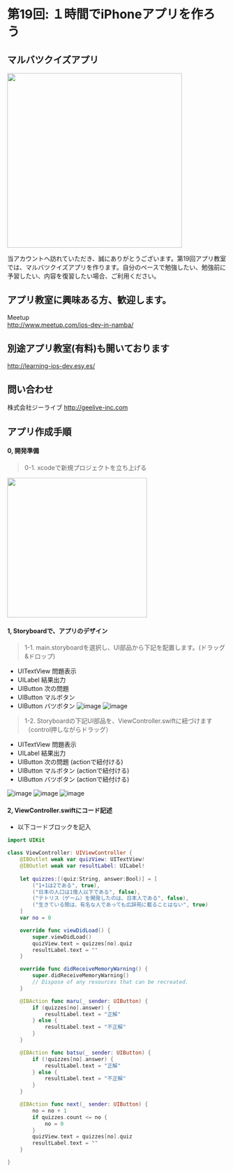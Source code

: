 # 第19回: １時間でiPhoneアプリを作ろう
## マルバツクイズアプリ

<img src=https://github.com/iosClassForBeginner/sampleMaruBatsuQuiz/blob/master/Assets/sample.png width=400px>
  
  当アカウントへ訪れていただき、誠にありがとうございます。第19回アプリ教室では、マルバツクイズアプリを作ります。自分のペースで勉強したい、勉強前に予習したい、内容を復習したい場合、ご利用ください。
  
## アプリ教室に興味ある方、歓迎します。  
  Meetup  
  http://www.meetup.com/ios-dev-in-namba/
  
## 別途アプリ教室(有料)も開いております  
  http://learning-ios-dev.esy.es/  

## 問い合わせ
  株式会社ジーライブ
  http://geelive-inc.com  

## アプリ作成手順

#### 0, 開発準備
> 0-1. xcodeで新規プロジェクトを立ち上げる
<img src="https://raw.githubusercontent.com/iosClassForBeginner/XcodeHowToImage/master/Assets/create_new_project.gif" width="320px">

#### 1, Storyboardで、アプリのデザイン
> 1-1. main.storyboardを選択し、UI部品から下記を配置します。(ドラッグ&ドロップ)
- UITextView 問題表示
- UILabel 結果出力
- UIButton 次の問題
- UIButton マルボタン
- UIButton バツボタン
![image](https://raw.githubusercontent.com/iosClassForBeginner/XcodeHowToImage/master/Assets/set_uilabel.gif)
![image](https://raw.githubusercontent.com/iosClassForBeginner/XcodeHowToImage/master/Assets/set_button.gif)

> 1-2. Storyboardの下記UI部品を、ViewController.swiftに紐づけます（control押しながらドラッグ）
- UITextView 問題表示
- UILabel 結果出力
- UIButton 次の問題 (actionで紐付ける)
- UIButton マルボタン (actionで紐付ける)
- UIButton バツボタン (actionで紐付ける)

![image](https://raw.githubusercontent.com/iosClassForBeginner/XcodeHowToImage/master/Assets/tying_button_action.gif)
![image](https://raw.githubusercontent.com/iosClassForBeginner/XcodeHowToImage/master/Assets/tying_textfield.gif)
![image](https://raw.githubusercontent.com/iosClassForBeginner/XcodeHowToImage/master/Assets/tying_uilabel.gif)

#### 2, ViewController.swiftにコード記述
- 以下コードブロックを記入
  
```Swift
import UIKit

class ViewController: UIViewController {
    @IBOutlet weak var quizView: UITextView!
    @IBOutlet weak var resultLabel: UILabel!
    
    let quizzes:[(quiz:String, answer:Bool)] = [
        ("1+1は2である", true),
        ("日本の人口は1億人以下である", false),
        ("テトリス（ゲーム）を開発したのは、日本人である", false),
        ("生きている間は、有名な人であっても広辞苑に載ることはない", true)
    ]
    var no = 0

    override func viewDidLoad() {
        super.viewDidLoad()
        quizView.text = quizzes[no].quiz
        resultLabel.text = ""
    }

    override func didReceiveMemoryWarning() {
        super.didReceiveMemoryWarning()
        // Dispose of any resources that can be recreated.
    }

    @IBAction func maru(_ sender: UIButton) {
        if (quizzes[no].answer) {
            resultLabel.text = "正解"
        } else {
            resultLabel.text = "不正解"
        }
    }

    @IBAction func batsu(_ sender: UIButton) {
        if (!quizzes[no].answer) {
            resultLabel.text = "正解"
        } else {
            resultLabel.text = "不正解"
        }
    }

    @IBAction func next(_ sender: UIButton) {
        no = no + 1
        if quizzes.count <= no {
            no = 0
        }
        quizView.text = quizzes[no].quiz
        resultLabel.text = ""
    }

}

```
